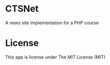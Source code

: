 # CTSNet
A news site implementation for a PHP course

# License
This app is license under The MIT License (MIT)
